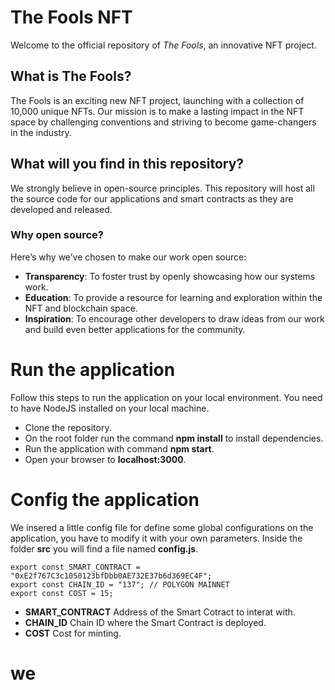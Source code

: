 # The Fools NFT  
Welcome to the official repository of *The Fools*, an innovative NFT project.  

## What is The Fools?  
The Fools is an exciting new NFT project, launching with a collection of 10,000 unique NFTs. Our mission is to make a lasting impact in the NFT space by challenging conventions and striving to become game-changers in the industry.  

## What will you find in this repository?  
We strongly believe in open-source principles. This repository will host all the source code for our applications and smart contracts as they are developed and released.  

### Why open source?  
Here’s why we’ve chosen to make our work open source:  
- **Transparency**: To foster trust by openly showcasing how our systems work.  
- **Education**: To provide a resource for learning and exploration within the NFT and blockchain space.  
- **Inspiration**: To encourage other developers to draw ideas from our work and build even better applications for the community.  


# Run the application
Follow this steps to run the application on your local environment.
You need to have NodeJS installed on your local machine.

- Clone the repository.
- On the root folder run the command **npm install** to install dependencies.
- Run the application with command **npm start**.
- Open your browser to **localhost:3000**.

# Config the application
We insered a little config file for define some global configurations on the application, you have to modify it with your own parameters.
Inside the folder **src** you will find a file named **config.js**.

```
export const SMART_CONTRACT = "0xE2f767C3c1050123bfDbb0AE732E37b6d369EC4F";
export const CHAIN_ID = "137"; // POLYGON MAINNET
export const COST = 15;
```

- **SMART_CONTRACT** Address of the Smart Cotract to interat with.
- **CHAIN_ID** Chain ID where the Smart Contract is deployed.
- **COST** Cost for minting.
# we
